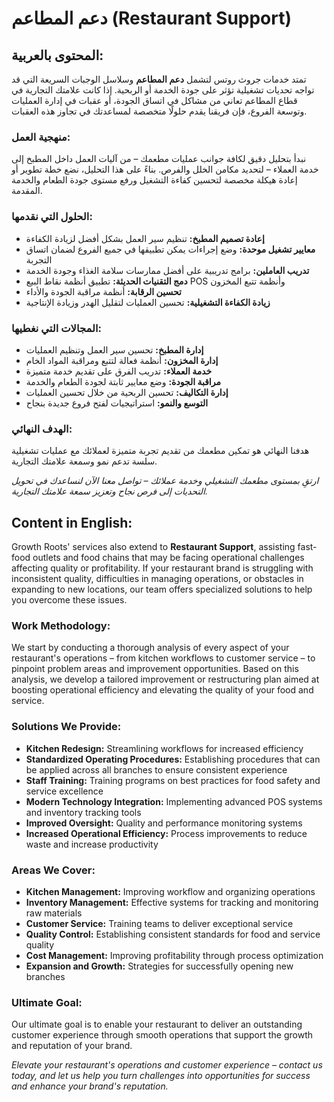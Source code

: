 # دعم المطاعم (Restaurant Support)

## المحتوى بالعربية:

تمتد خدمات جروث روتس لتشمل **دعم المطاعم** وسلاسل الوجبات السريعة التي قد تواجه تحديات تشغيلية تؤثر على جودة الخدمة أو الربحية. إذا كانت علامتك التجارية في قطاع المطاعم تعاني من مشاكل في اتساق الجودة، أو عقبات في إدارة العمليات وتوسعة الفروع، فإن فريقنا يقدم حلولًا متخصصة لمساعدتك في تجاوز هذه العقبات.

### منهجية العمل:

نبدأ بتحليل دقيق لكافة جوانب عمليات مطعمك – من آليات العمل داخل المطبخ إلى خدمة العملاء – لتحديد مكامن الخلل والفرص. بناءً على هذا التحليل، نضع خطة تطوير أو إعادة هيكلة مخصصة لتحسين كفاءة التشغيل ورفع مستوى جودة الطعام والخدمة المقدمة.

### الحلول التي نقدمها:

* **إعادة تصميم المطبخ:** تنظيم سير العمل بشكل أفضل لزيادة الكفاءة
* **معايير تشغيل موحدة:** وضع إجراءات يمكن تطبيقها في جميع الفروع لضمان اتساق التجربة
* **تدريب العاملين:** برامج تدريبية على أفضل ممارسات سلامة الغذاء وجودة الخدمة
* **دمج التقنيات الحديثة:** تطبيق أنظمة نقاط البيع POS وأنظمة تتبع المخزون
* **تحسين الرقابة:** أنظمة مراقبة الجودة والأداء
* **زيادة الكفاءة التشغيلية:** تحسين العمليات لتقليل الهدر وزيادة الإنتاجية

### المجالات التي نغطيها:

* **إدارة المطبخ:** تحسين سير العمل وتنظيم العمليات
* **إدارة المخزون:** أنظمة فعالة لتتبع ومراقبة المواد الخام
* **خدمة العملاء:** تدريب الفرق على تقديم خدمة متميزة
* **مراقبة الجودة:** وضع معايير ثابتة لجودة الطعام والخدمة
* **إدارة التكاليف:** تحسين الربحية من خلال تحسين العمليات
* **التوسع والنمو:** استراتيجيات لفتح فروع جديدة بنجاح

### الهدف النهائي:

هدفنا النهائي هو تمكين مطعمك من تقديم تجربة متميزة لعملائك مع عمليات تشغيلية سلسة تدعم نمو وسمعة علامتك التجارية.

*ارتقِ بمستوى مطعمك التشغيلي وخدمة عملائك – تواصل معنا الآن لنساعدك في تحويل التحديات إلى فرص نجاح وتعزيز سمعة علامتك التجارية.*

## Content in English:

Growth Roots' services also extend to **Restaurant Support**, assisting fast-food outlets and food chains that may be facing operational challenges affecting quality or profitability. If your restaurant brand is struggling with inconsistent quality, difficulties in managing operations, or obstacles in expanding to new locations, our team offers specialized solutions to help you overcome these issues.

### Work Methodology:

We start by conducting a thorough analysis of every aspect of your restaurant's operations – from kitchen workflows to customer service – to pinpoint problem areas and improvement opportunities. Based on this analysis, we develop a tailored improvement or restructuring plan aimed at boosting operational efficiency and elevating the quality of your food and service.

### Solutions We Provide:

* **Kitchen Redesign:** Streamlining workflows for increased efficiency
* **Standardized Operating Procedures:** Establishing procedures that can be applied across all branches to ensure consistent experience
* **Staff Training:** Training programs on best practices for food safety and service excellence
* **Modern Technology Integration:** Implementing advanced POS systems and inventory tracking tools
* **Improved Oversight:** Quality and performance monitoring systems
* **Increased Operational Efficiency:** Process improvements to reduce waste and increase productivity

### Areas We Cover:

* **Kitchen Management:** Improving workflow and organizing operations
* **Inventory Management:** Effective systems for tracking and monitoring raw materials
* **Customer Service:** Training teams to deliver exceptional service
* **Quality Control:** Establishing consistent standards for food and service quality
* **Cost Management:** Improving profitability through process optimization
* **Expansion and Growth:** Strategies for successfully opening new branches

### Ultimate Goal:

Our ultimate goal is to enable your restaurant to deliver an outstanding customer experience through smooth operations that support the growth and reputation of your brand.

*Elevate your restaurant's operations and customer experience – contact us today, and let us help you turn challenges into opportunities for success and enhance your brand's reputation.*